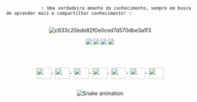 ##
                 ✨ Uma verdadeira amante do conhecimento, sempre em busca de aprender mais e compartilhar conhecimento! ✨
##
<div h4 align="center" height="50" width="30" 
 
![c633c20ede82f0e0ced7d570dbe3a1f3](https://user-images.githubusercontent.com/103340200/167512040-ab1e0c0b-3d35-4f2d-914b-d5ef08dfe2a9.gif) 


</div>


<div h4 align="center" 
 
 <a href="https://www.instagram.com/paolla_santosmr/" target="_blank"><img src="https://img.shields.io/badge/-Instagram-%23E4405F?style=for-the-badge&logo=instagram&logoColor=white" target="_blank"></a>
 	<a href="https://www.facebook.com/paola.santos.1840070" target="_blank"><img src="https://img.shields.io/badge/Facebook-1877F2?style=for-the-badge&logo=facebook&logoColor=white" target="_blank"></a>
  <a href = "https://mail.google.com/mail/u/0/#inbox"><img src="https://img.shields.io/badge/Gmail-D14836?style=for-the-badge&logo=gmail&logoColor=white" target="_blank"></a>
  <a href="https://www.linkedin.com/in/paola-dos-santos-moreira-06226a235/" target="_blank"><img src="https://img.shields.io/badge/-LinkedIn-%230077B5?style=for-the-badge&logo=linkedin&logoColor=white" target="_blank"></a> 
 
</did>

##
  
  
<div style="display: inline_block"><br>
  
  <img align="center" height="30" width="40" src="https://cdn.jsdelivr.net/gh/devicons/devicon/icons/python/python-original.svg" />-
  <img align="center" height="30" width="40" src="https://cdn.jsdelivr.net/gh/devicons/devicon/icons/javascript/javascript-original.svg" />-
  <img align="center" height="30" width="40" src="https://cdn.jsdelivr.net/gh/devicons/devicon/icons/csharp/csharp-original.svg" />-
  <img align="center" height="30" width="40" src="https://cdn.jsdelivr.net/gh/devicons/devicon/icons/html5/html5-original.svg" />-
  <img align="center" height="30" width="40" src="https://cdn.jsdelivr.net/gh/devicons/devicon/icons/css3/css3-original.svg" />-
  <img align="center" height="30" width="40" src="https://cdn.jsdelivr.net/gh/devicons/devicon/icons/flask/flask-original.svg" />-
  <img align="center" height="30" width="40" src="https://cdn.jsdelivr.net/gh/devicons/devicon/icons/django/django-plain.svg" /> 
  
  
</div>
  
##
  

 <div> 
  
  ![Snake animation](https://github.com/paollasantos/paollasantos/blob/output/github-contribution-grid-snake.svg)
    
</div>
  
##
